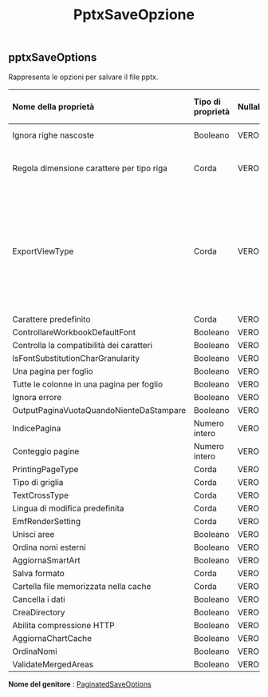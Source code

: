 ﻿---
title: PptxSaveOpzione
second_title: Aspose.Cells Cloud Documen
type: docs
url: /it/specification/model/pptxsaveoptions/
description: "Aspose.Cells Specifica del modello cloud: PptxSaveOptions. Gestisci facilmente Excel e altri fogli di calcolo con funzionalità come apertura, generazione, modifica, divisione, unione, confronto e conversione"
kwords: Excel, Office, Foglio di calcolo, Cloud REST API, PptxSaveOptions
weight: 50
---
## **pptxSaveOptions**

 Rappresenta le opzioni per salvare il file pptx.

| Nome della proprietà| Tipo di proprietà| Nullabile| Sola lettura| Valore di default| Descrizione|
|:- |:- |:- |:- |:- |:- |
| Ignora righe nascoste| Booleano| VERO| Falso|| Ignora le righe nascoste|
| Regola dimensione carattere per tipo riga| Corda| VERO| Falso|| Regola la dimensione del carattere per il tipo di riga|
| ExportViewType| Corda| VERO| Falso|| Ottiene e imposta il tipo di visualizzazione durante l'esportazione a PowerPoint. Il tipo di esportazione predefinito funziona come stampa.|
| Carattere predefinito| Corda| VERO| Falso|||
| ControllareWorkbookDefaultFont| Booleano| VERO| Falso|||
| Controlla la compatibilità dei caratteri| Booleano| VERO| Falso|||
| IsFontSubstitutionCharGranularity| Booleano| VERO| Falso|||
| Una pagina per foglio| Booleano| VERO| Falso|||
| Tutte le colonne in una pagina per foglio| Booleano| VERO| Falso|||
| Ignora errore| Booleano| VERO| Falso|||
| OutputPaginaVuotaQuandoNienteDaStampare| Booleano| VERO| Falso|||
| IndicePagina| Numero intero| VERO| Falso|||
| Conteggio pagine| Numero intero| VERO| Falso|||
| PrintingPageType| Corda| VERO| Falso|||
| Tipo di griglia| Corda| VERO| Falso|||
| TextCrossType| Corda| VERO| Falso|||
| Lingua di modifica predefinita| Corda| VERO| Falso|||
| EmfRenderSetting| Corda| VERO| Falso|||
| Unisci aree| Booleano| VERO| Falso|||
| Ordina nomi esterni| Booleano| VERO| Falso|||
| AggiornaSmartArt| Booleano| VERO| Falso|||
| Salva formato| Corda| VERO| Falso|||
| Cartella file memorizzata nella cache| Corda| VERO| Falso|||
| Cancella i dati| Booleano| VERO| Falso|||
| CreaDirectory| Booleano| VERO| Falso|||
| Abilita compressione HTTP| Booleano| VERO| Falso|||
| AggiornaChartCache| Booleano| VERO| Falso|||
| OrdinaNomi| Booleano| VERO| Falso|||
| ValidateMergedAreas| Booleano| VERO| Falso|||

**Nome del genitore** : [PaginatedSaveOptions](/specification/model/paginatedsaveoptions)

